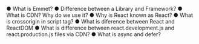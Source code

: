 ● What is Emmet?
● Difference between a Library and Framework?
● What is CDN? Why do we use it?
● Why is React known as React?
● What is crossorigin in script tag?
● What is diference between React and ReactDOM
● What is difference between react.development.js and react.production.js files via CDN?
● What is async and defer?